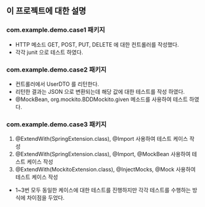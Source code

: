 ## 이 프로젝트에 대한 설명

### com.example.demo.case1 패키지
 - HTTP 메소드 GET, POST, PUT, DELETE 에 대한 컨트롤러를 작성했다.
 - 각각 junit 으로 테스트 하였다.

### com.example.demo.case2 패키지
 - 컨트롤러에서 UserDTO 를 리턴한다.
 - 리턴한 결과는 JSON 으로 변환되는데 해당 값에 대한 테스트를 작성 하였다.
 - @MockBean, org.mockito.BDDMockito.given 메소드를 사용하여 테스트 하였다.

### com.example.demo.case3 패키지
 1. @ExtendWith(SpringExtension.class), @Import 사용하여 테스트 케이스 작성
 2. @ExtendWith(SpringExtension.class), @Import, @MockBean 사용하여 테스트 케이스 작성
 3. @ExtendWith(MockitoExtension.class), @InjectMocks, @Mock 사용하여 테스트 케이스 작성

 - 1~3번 모두 동일한 케이스에 대한 테스트를 진행하지만 각각 테스트를 수행하는 방식에 차이점을 두었다.
